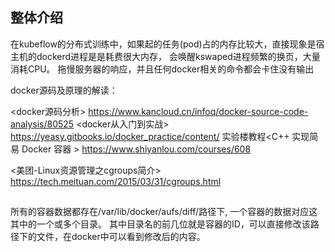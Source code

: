 ## 整体介绍
在kubeflow的分布式训练中，如果起的任务(pod)占的内存比较大，直接现象是宿主机的dockerd进程是是耗费很大内存，
会唤醒kswaped进程频繁的换页，大量消耗CPU。 拖慢服务器的响应，并且任何docker相关的命令都会卡住没有输出


docker源码及原理的解读：

<docker源码分析> https://www.kancloud.cn/infoq/docker-source-code-analysis/80525
<docker从入门到实战> https://yeasy.gitbooks.io/docker_practice/content/
实验楼教程<C++ 实现简易 Docker 容器 >  https://www.shiyanlou.com/courses/608

<美团-Linux资源管理之cgroups简介> https://tech.meituan.com/2015/03/31/cgroups.html


## 
所有的容器数据都存在/var/lib/docker/aufs/diff/路径下, 一个容器的数据对应这其中的一个或多个目录。
其中目录名的前几位就是容器的ID，可以直接修改该路径下的文件，在docker中可以看到修改后的内容。